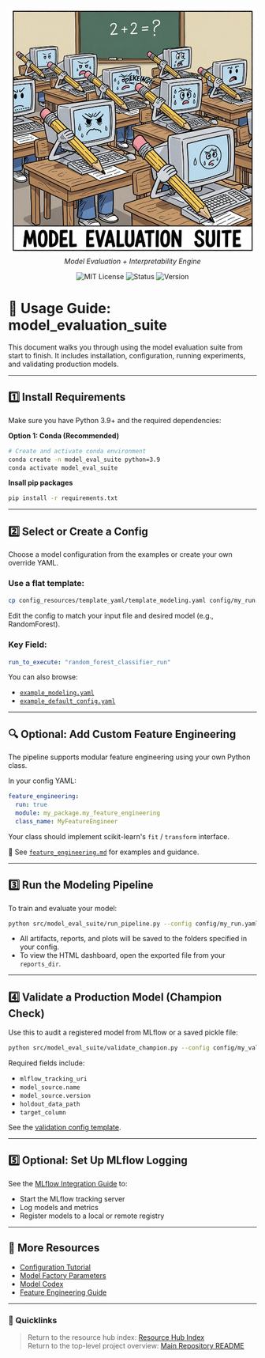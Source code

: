 <file name=0 path=/Users/garrettschumacher/Documents/git_repos/model_evaluation_suite/README.md><p align="center">
  <img src="../repo_files/hero_banner.png" width="600"/>
  <br>
  <em>Model Evaluation + Interpretability Engine</em>
</p>
<p align="center">
  <img alt="MIT License" src="https://img.shields.io/badge/license-MIT-blue">
  <img alt="Status" src="https://img.shields.io/badge/status-beta-yellow">
  <img alt="Version" src="https://img.shields.io/badge/version-v0.1.0-blueviolet">
</p>

# 🚀 Usage Guide: model_evaluation_suite

This document walks you through using the model evaluation suite from start to finish. It includes installation, configuration, running experiments, and validating production models.

---

## 1️⃣ Install Requirements

Make sure you have Python 3.9+ and the required dependencies:

**Option 1: Conda (Recommended)**

```bash
# Create and activate conda environment
conda create -n model_eval_suite python=3.9
conda activate model_eval_suite
```

**Insall pip packages**

```bash
pip install -r requirements.txt
```

---

## 2️⃣ Select or Create a Config

Choose a model configuration from the examples or create your own override YAML.

### Use a flat template:
```bash
cp config_resources/template_yaml/template_modeling.yaml config/my_run.yaml
```

Edit the config to match your input file and desired model (e.g., RandomForest).

### Key Field:
```yaml
run_to_execute: "random_forest_classifier_run"
```


You can also browse:
- [`example_modeling.yaml`](config_resources/annotated_example_yaml/example_modeling.yaml)
- [`example_default_config.yaml`](config_resources/annotated_example_yaml/example_default_config.yaml)

---

## 🔍 Optional: Add Custom Feature Engineering

The pipeline supports modular feature engineering using your own Python class.

In your config YAML:
```yaml
feature_engineering:
  run: true
  module: my_package.my_feature_engineering
  class_name: MyFeatureEngineer
```

Your class should implement scikit-learn's `fit` / `transform` interface.

📄 See [`feature_engineering.md`](modeling_resources/feature_engineering.md) for examples and guidance.

---

## 3️⃣ Run the Modeling Pipeline

To train and evaluate your model:

```bash
python src/model_eval_suite/run_pipeline.py --config config/my_run.yaml
```

- All artifacts, reports, and plots will be saved to the folders specified in your config.
- To view the HTML dashboard, open the exported file from your `reports_dir`.

---

## 4️⃣ Validate a Production Model (Champion Check)

Use this to audit a registered model from MLflow or a saved pickle file:

```bash
python src/model_eval_suite/validate_champion.py --config config/my_validation.yaml
```

Required fields include:
- `mlflow_tracking_uri`
- `model_source.name`
- `model_source.version`
- `holdout_data_path`
- `target_column`

See the [validation config template](config_resources/annotated_example_yaml/example_validation_template.yaml).

---

## 5️⃣ Optional: Set Up MLflow Logging

See the [MLflow Integration Guide](modeling_resources/MLFlow.md) to:
- Start the MLflow tracking server
- Log models and metrics
- Register models to a local or remote registry

---

## 🔗 More Resources

 - [Configuration Tutorial](config_resources/config_guide.md)
 - [Model Factory Parameters](config_resources/model_factory_params.md)
 - [Model Codex](config_resources/model_codex.md)
 - [Feature Engineering Guide](modeling_resources/feature_engineering.md)
---

### 📎 Quicklinks
> Return to the resource hub index: [Resource Hub Index](hub_index.md)  
> Return to the top-level project overview: [Main Repository README](../README.md)
